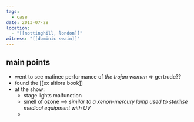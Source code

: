 ```yaml
---
tags:
  - case
date: 2013-07-28
location:
  - "[[nottinghill, london]]"
witness: "[[dominic swain]]"
---
```

## main points
- went to see matinee performance of *the trojan women*
		=> gertrude??
- found the [[ex altiora book]] 
- at the show:
	- stage lights malfunction 
	- smell of ozone --> *similar to a xenon-mercury lamp  used to sterilise medical equipment with UV*
	- 